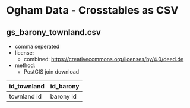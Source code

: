 # Ogham Data - Crosstables as CSV

## gs_barony_townland.csv

-   comma seperated
-   license:
    -   combined: <https://creativecommons.org/licenses/by/4.0/deed.de>
-   method:
    -   PostGIS join download

| id_townland | id_barony |
| ----------- | --------- |
| townland id | barony id |
